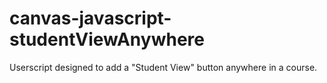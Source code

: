 # canvas-javascript-studentViewAnywhere
Userscript designed to add a "Student View" button anywhere in a course.
